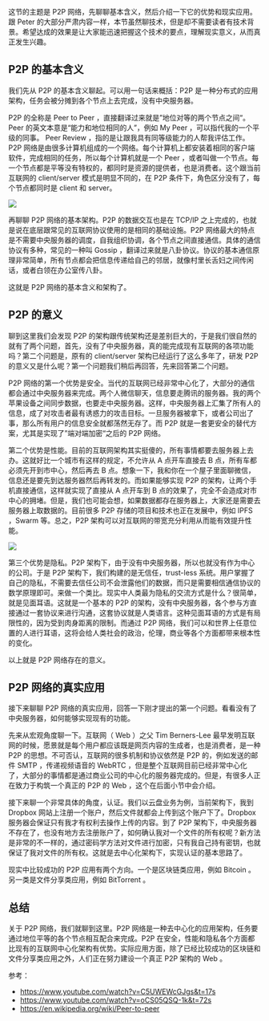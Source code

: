 这节的主题是 P2P 网络，先聊聊基本含义，然后介绍一下它的优势和现实应用。跟 Peter 的大部分严肃内容一样，本节虽然聊技术，但是却不需要读者有技术背景。希望达成的效果是让大家能迅速把握这个技术的要点，理解现实意义，从而真正发生兴趣。

## P2P 的基本含义
我们先从 P2P 的基本含义聊起。可以用一句话来概括：P2P 是一种分布式的应用架构，任务会被分摊到各个节点上去完成，没有中央服务器。

P2P 的全称是 Peer to Peer ，直接翻译过来就是”地位对等的两个节点之间“。Peer 的英文本意是“能力和地位相同的人”，例如 My Peer ，可以指代我的一个平级的同事。 Peer Review ，指的是让跟我具有同等级能力的人帮我评估工作。P2P 网络是由很多计算机组成的一个网络。每个计算机上都安装着相同的客户端软件，完成相同的任务，所以每个计算机就是一个 Peer ，或者叫做一个节点。每一个节点都是平等没有特权的，都同时是资源的提供者，也是消费者。这个跟当前互联网的 client/server 模式是明显不同的，在 P2P 条件下，角色区分没有了，每个节点都同时是 client 和 server。

![](https://img.haoqicat.com/2018120301.jpg)

再聊聊 P2P 网络的基本架构。P2P 的数据交互也是在 TCP/IP 之上完成的，也就是说在底层跟常见的互联网协议使用的是相同的基础设施。P2P 网络最大的特点是不需要中央服务器的调度，自我组织协调，各个节点之间直接通信。具体的通信协议有多种，常见的一种叫 Gossip ，翻译过来就是八卦协议。协议的基本通信原理非常简单，所有节点都会把信息传递给自己的邻居，就像村里长舌妇之间传闲话，或者白领在办公室传八卦。

这就是 P2P 网络的基本含义和架构了。

## P2P 的意义

聊到这里我们会发现 P2P 的架构跟传统架构还是差别巨大的，于是我们很自然的就有了两个问题，首先，没有了中央服务器，真的能完成现有互联网的各项功能吗？第二个问题是，原有的 client/server 架构已经运行了这么多年了，研发 P2P 的意义又是什么呢？第一个问题我们稍后再回答，先来回答第二个问题。

P2P 网络的第一个优势是安全。当代的互联网已经非常中心化了，大部分的通信都会通过中央服务器来完成。两个人微信聊天，信息要走腾讯的服务器。我的两个苹果设备之间同步数据，也要走中央服务器。这样，中央服务器上汇集了所有人的信息，成了对攻击者最有诱惑力的攻击目标。一旦服务器被拿下，或者公司出了事，那么所有用户的信息安全就都荡然无存了。而 P2P 就是一套更安全的替代方案，尤其是实现了”端对端加密“之后的 P2P 网络。

第二个优势是性能。目前的互联网架构其实挺傻的，所有事情都要去服务器上去办。这就好比一个城市有这样的规定，不允许从 A 点开车直接去 B 点，所有车都必须先开到市中心，然后再去 B 点。想象一下，我和你在一个屋子里面聊微信，信息还是要先到达服务器然后再转发的。而如果能够实现 P2P 的架构，让两个手机直接通信，这样就实现了直接从 A 点开车到 B 点的效果了，完全不会造成对市中心的拥堵。但是，我们也可能会想，如果数据都存在服务器上，大家还是需要去服务器上取数据的。目前很多 P2P 存储的项目和技术也正在发展中，例如 IPFS ，Swarm 等。总之，P2P 架构可以对互联网的带宽充分利用从而能有效提升性能。

![](https://img.haoqicat.com/2018120302.jpg)

第三个优势是隐私。P2P 架构下，由于没有中央服务器，所以也就没有作为中心的公司。于是 P2P 架构下，我们构建的是无信任，trust-less 系统。用户掌握了自己的隐私，不需要去信任公司不会泄露他们的数据，而只是需要相信通信协议的数学原理即可。来做一个类比。现实中人类最为隐私的交流方式是什么？很简单，就是见面耳语。这就是一个基本的 P2P 的架构，没有中央服务器，各个参与方直接通过一套协议来进行沟通，这套协议就是人类语言。这种见面耳语的方式是有局限性的，因为受到肉身距离的限制。而通过 P2P 网络，我们可以和世界上任意位置的人进行耳语，这将会给人类社会的政治，伦理，商业等各个方面都带来根本性的变化。

以上就是 P2P 网络存在的意义。

## P2P 网络的真实应用

接下来聊聊 P2P 网络的真实应用，回答一下刚才提出的第一个问题。看看没有了中央服务器，如何能够实现现有的功能。

先来从宏观角度聊一下。互联网（ Web ）之父 Tim Berners-Lee 最早发明互联网的时候，愿景就是每个用户都应该既是网页内容的生成者，也是消费者，是一种 P2P 的思想。不可否认，互联网的很多机制和协议依然是 P2P 的，例如发送的邮件 SMTP ，传递视频语音的 WebRTC ，但是整个互联网目前已经非常中心化了，大部分的事情都是通过商业公司的中心化的服务器完成的。但是，有很多人正在致力于构筑一个真正的 P2P 的 Web ，这个在后面小节中会介绍。

接下来聊一个非常具体的角度，认证。我们以云盘业务为例，当前架构下，我到 Dropbox 网站上注册一个账户，然后文件就都会上传到这个账户下了。Dropbox 服务器会保证只有我才有权利去操作上传的内容。到了 P2P 架构下，中央服务器不存在了，也没有地方去注册账户了，如何确认我对一个文件的所有权呢？新方法是非常的不一样的，通过密码学方法对文件进行加密，只有我自己持有密钥，也就保证了我对文件的所有权。这就是去中心化架构下，实现认证的基本思路了。

现实中比较成功的 P2P 应用有两个方向。一个是区块链类应用，例如 Bitcoin 。另一类是文件分享类应用，例如 BitTorrent 。

## 总结

关于 P2P 网络，我们就聊到这里。P2P 网络是一种去中心化的应用架构，任务要通过地位平等的各个节点相互配合来完成。P2P 在安全，性能和隐私各个方面都比现有的互联网中心化架构有优势。实际应用方面，除了已经比较成功的区块链和文件分享类应用之外，人们正在努力建设一个真正 P2P 架构的 Web 。

参考：

- https://www.youtube.com/watch?v=C5UWEWcGJgs&t=17s
- https://www.youtube.com/watch?v=oCS05QSQ-1k&t=72s
- https://en.wikipedia.org/wiki/Peer-to-peer

